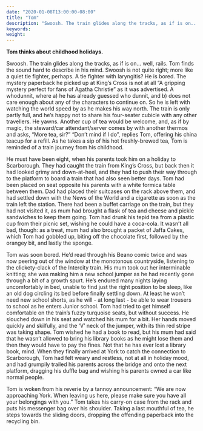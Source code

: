 ```yaml
---
date: "2020-01-08T13:00:00-08:00"
title: "Tom"
description: "Swoosh. The train glides along the tracks, as if is on... ell, rails."
keywords:
weight: 
---
```


**Tom thinks about childhood holidays.**

Swoosh. The train glides along the tracks, as if is on... well, rails. Tom finds the sound hard to
describe in his mind. Swoosh is not quite right; more like a quiet tie fighter, perhaps.  A tie
fighter with laryngitis? He is bored. The mystery paperback he picked up at King’s Cross is not at
all “A gripping mystery perfect for fans of Agatha Christie” as it was advertised. A whodunnit,
where a) he has already guessed who dunnit, and b) does not care enough about any of the characters
to continue on. So he is left with watching the world speed by as he makes his way north. The train
is only partly full, and he’s happy not to share his four-seater cubicle with any other
travellers. He yawns. Another cup of tea would be welcome, and, as if by magic, the steward/car
attendant/server comes by with another thermos and asks, “More tea, sir?” “Don’t mind if I do”,
replies Tom, offering his china teacup for a refill. As he takes a sip of his hot freshly-brewed
tea, Tom is reminded of a train journey from his childhood.

He must have been eight, when his parents took him on a holiday to Scarborough. They had caught the
train from King’s Cross, but back then it had looked grimy and down-at-heel, and they had to push
their way through to the platform to board a train that had also seen better days. Tom had been
placed on seat opposite his parents with a white formica table between them. Dad had placed their
suitcases on the rack above them, and had settled down with the News of the World and a cigarette as
soon as the train left the station. There had been a buffet carriage on the train, but they had not
visited it, as mum had brought a flask of tea and cheese and pickle sandwiches to keep them
going. Tom had drunk his tepid tea from a plastic cup from their picnic set, wishing he could have a
coca-cola.  It wasn’t all bad, though: as a treat, mum had also brought a packet of Jaffa Cakes,
which Tom had gobbled up, biting off the chocolate first, followed by the orangey bit, and lastly
the sponge.

Tom was soon bored. He’d read through his Beano comic twice and was now peering out of
the window at the monotonous countryside, listening to the clickety-clack of the Intercity
train. His mum took out her interminable knitting; she was making him a new school jumper as he had
recently gone through a bit of a growth spurt. He’s endured many nights laying uncomfortably in bed,
unable to find just the right position to be sleep, like an old dog circling its bed before finally
settling down. At least he won’t need new school shorts, as he will - at long last - be able to wear
trousers to school as he enters Junior school. Tom had tried to get himself comfortable on the
train’s fuzzy turquoise seats, but without success. He slouched down in his seat and watched his mum
for a bit. Her hands moved quickly and skilfully, and the ‘V’ neck of the jumper, with its thin red
stripe was taking shape. Tom wished he had a book to read, but his mum had said that he wasn’t
allowed to bring his library books as he might lose them and then they would have to pay the
fines. Not that he has ever lost a library book, mind. When they finally arrived at York to catch
the connection to Scarborough, Tom had felt weary and restless, not at all in holiday mood, and had
grumpily trailed his parents across the bridge and onto the next platform, dragging his duffle bag
and wishing his parents owned a car like normal people.

Tom is woken from his reverie by a tannoy announcement: “We are now approaching York. When leaving
us here, please make sure you have all your belongings with you.” Tom takes his carry-on case from
the rack and puts his messenger bag over his shoulder. Taking a last mouthful of tea, he steps
towards the sliding doors, dropping the offending paperback into the recycling bin.


